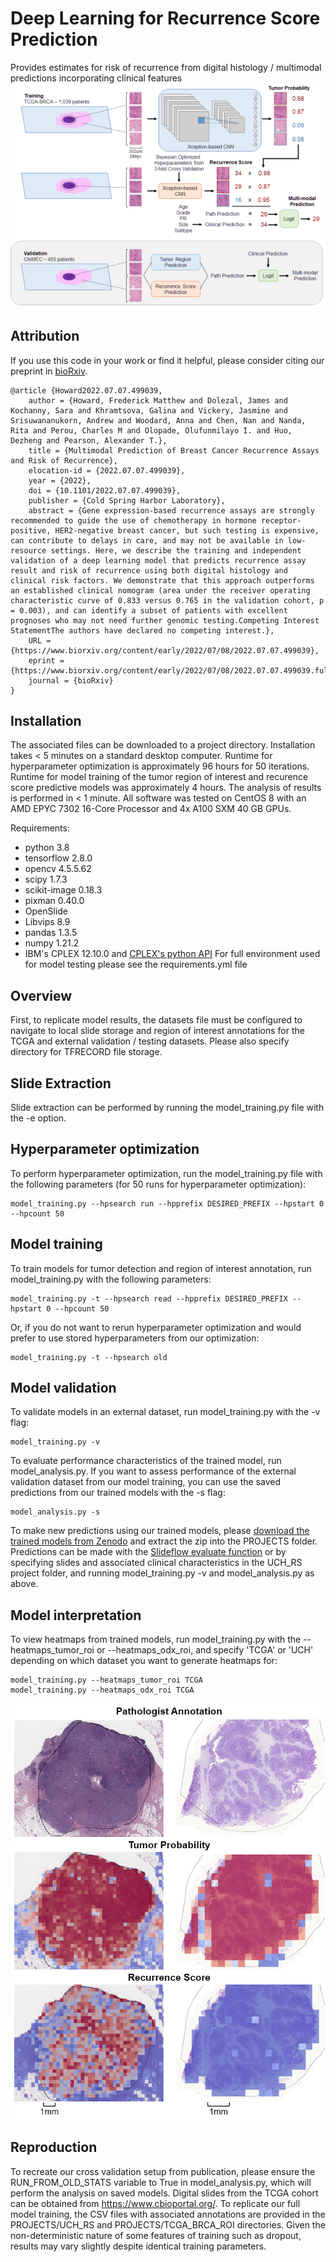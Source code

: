 # Deep Learning for Recurrence Score Prediction
Provides estimates for risk of recurrence from digital histology / multimodal predictions incorporating clinical features
<br>
<img src="https://github.com/fmhoward/DLRS/blob/main/overview.png?raw=true" width="600">

## Attribution
If you use this code in your work or find it helpful, please consider citing our preprint in <a href='https://www.biorxiv.org/content/10.1101/2022.07.07.499039v1'>bioRxiv</a>.
```
@article {Howard2022.07.07.499039,
	author = {Howard, Frederick Matthew and Dolezal, James and Kochanny, Sara and Khramtsova, Galina and Vickery, Jasmine and Srisuwananukorn, Andrew and Woodard, Anna and Chen, Nan and Nanda, Rita and Perou, Charles M and Olopade, Olufunmilayo I. and Huo, Dezheng and Pearson, Alexander T.},
	title = {Multimodal Prediction of Breast Cancer Recurrence Assays and Risk of Recurrence},
	elocation-id = {2022.07.07.499039},
	year = {2022},
	doi = {10.1101/2022.07.07.499039},
	publisher = {Cold Spring Harbor Laboratory},
	abstract = {Gene expression-based recurrence assays are strongly recommended to guide the use of chemotherapy in hormone receptor-positive, HER2-negative breast cancer, but such testing is expensive, can contribute to delays in care, and may not be available in low-resource settings. Here, we describe the training and independent validation of a deep learning model that predicts recurrence assay result and risk of recurrence using both digital histology and clinical risk factors. We demonstrate that this approach outperforms an established clinical nomogram (area under the receiver operating characteristic curve of 0.833 versus 0.765 in the validation cohort, p = 0.003), and can identify a subset of patients with excellent prognoses who may not need further genomic testing.Competing Interest StatementThe authors have declared no competing interest.},
	URL = {https://www.biorxiv.org/content/early/2022/07/08/2022.07.07.499039},
	eprint = {https://www.biorxiv.org/content/early/2022/07/08/2022.07.07.499039.full.pdf},
	journal = {bioRxiv}
}

```

## Installation
The associated files can be downloaded to a project directory. Installation takes < 5 minutes on a standard desktop computer. Runtime for hyperparameter optimization is approximately 96 hours for 50 iterations. Runtime for model training of the tumor region of interest and recurence score predictive models was approximately 4 hours. The analysis of results is performed in < 1 minute. All software was tested on CentOS 8 with an AMD EPYC 7302 16-Core Processor and 4x A100 SXM 40 GB GPUs.

Requirements:
* python 3.8
* tensorflow 2.8.0
* opencv 4.5.5.62
* scipy 1.7.3
* scikit-image 0.18.3
* pixman 0.40.0
* OpenSlide
* Libvips 8.9
* pandas 1.3.5
* numpy 1.21.2
* IBM's CPLEX 12.10.0 and <a href='https://www.ibm.com/support/knowledgecenter/en/SSSA5P_12.8.0/ilog.odms.cplex.help/CPLEX/GettingStarted/topics/set_up/Python_setup.html'>CPLEX's python API</a>
For full environment used for model testing please see the requirements.yml file

## Overview
First, to replicate model results, the datasets file must be configured to navigate to local slide storage and region of interest annotations for the TCGA and external validation / testing datasets. Please also specify directory for TFRECORD file storage.

## Slide Extraction
Slide extraction can be performed by running the model_training.py file with the -e option.

## Hyperparameter optimization
To perform hyperparameter optimization, run the model_training.py file with the following parameters (for 50 runs for hyperparameter optimization):
```
model_training.py --hpsearch run --hpprefix DESIRED_PREFIX --hpstart 0 --hpcount 50
```

## Model training
To train models for tumor detection and region of interest annotation, run model_training.py with the following parameters:
```
model_training.py -t --hpsearch read --hpprefix DESIRED_PREFIX --hpstart 0 --hpcount 50
```

Or, if you do not want to rerun hyperparameter optimization and would prefer to use stored hyperparameters from our optimization:
```
model_training.py -t --hpsearch old
```

## Model validation
To validate models in an external dataset, run model_training.py with the -v flag:
```
model_training.py -v
```

To evaluate performance characteristics of the trained model, run model_analysis.py. If you want to assess performance of the external validation dataset from our model training, you can use the saved predictions from our trained models with the -s flag:
```
model_analysis.py -s
```

To make new predictions using our trained models, please <a href='https://zenodo.org/record/6597167'>download the trained models from Zenodo</a> and extract the zip into the PROJECTS folder. Predictions can be made with the <a href='https://slideflow.dev/'>Slideflow evaluate function</a> or by specifying slides and associated clinical characteristics in the UCH_RS project folder, and running model_training.py -v and model_analysis.py as above.

## Model interpretation
To view heatmaps from trained models, run model_training.py with the --heatmaps_tumor_roi or --heatmaps_odx_roi, and specify 'TCGA' or 'UCH' depending on which dataset you want to generate heatmaps for:
```
model_training.py --heatmaps_tumor_roi TCGA
model_training.py --heatmaps_odx_roi TCGA
```
<img src="https://github.com/fmhoward/DLRS/blob/main/heatmaps.png?raw=true" width="600">


## Reproduction
To recreate our cross validation setup from publication, please ensure the RUN_FROM_OLD_STATS variable to True in model_analysis.py, which will perform the analysis on saved models. Digital slides from the TCGA cohort can be obtained from https://www.cbioportal.org/. To replicate our full model training, the CSV files with associated annotations are provided in the PROJECTS/UCH_RS and PROJECTS/TCGA_BRCA_ROI directories. Given the non-deterministic nature of some features of training such as dropout, results may vary slightly despite identical training parameters.


